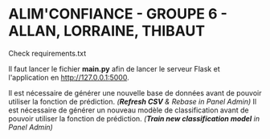 # ALIM'CONFIANCE - GROUPE 6 - ALLAN, LORRAINE, THIBAUT
Check requirements.txt

Il faut lancer le fichier **main.py** afin de lancer le serveur Flask et l'application en http://127.0.0.1:5000. 

Il est nécessaire de générer une nouvelle base de données avant de pouvoir utiliser la fonction de prédiction. *(**Refresh CSV** & Rebase in Panel Admin)*
Il est nécessaire de générer un nouveau modèle de classification avant de pouvoir utiliser la fonction de prédiction. *(**Train new classification model** in Panel Admin)*
